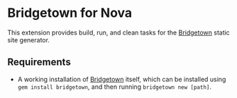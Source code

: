 # Bridgetown for Nova

This extension provides build, run, and clean tasks for the [Bridgetown](http://bridgetownrb.com) static site generator.

## Requirements

* A working installation of [Bridgetown](http://bridgetownrb.com) itself, which can be installed using `gem install bridgetown`, and then running `bridgetown new [path]`.
